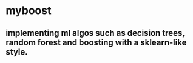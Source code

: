 # myboost

## implementing ml algos such as decision trees, random forest and boosting with a sklearn-like style.